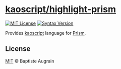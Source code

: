 [kaoscript/highlight-prism](https://github.com/kaoscript/highlight-prism)
===============================================================

[![MIT License](https://img.shields.io/badge/license-MIT-blue.svg?style=flat)](./LICENSE)
[![Syntax Version](https://img.shields.io/badge/syntax-v0.2%20/%20oudated-critical.svg?style=flat)](https://github.com/kaoscript/kaoscript)

Provides [kaoscript](https://github.com/kaoscript/kaoscript) language for [Prism](http://prismjs.com/).

License
-------

[MIT](http://www.opensource.org/licenses/mit-license.php) &copy; Baptiste Augrain
